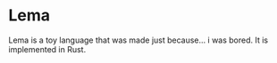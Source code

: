 # Lema
Lema is a toy language that was made just because... i was bored. It is implemented in Rust.
